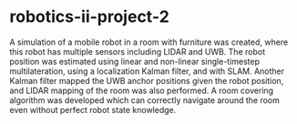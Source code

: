 # robotics-ii-project-2

A simulation of a mobile robot in a room with furniture was created, where this robot has multiple sensors including LIDAR and UWB. The robot position was estimated using linear and non-linear single-timestep multilateration, using a localization Kalman filter, and with SLAM. Another Kalman filter mapped the UWB anchor positions given the robot position, and LIDAR mapping of the room was also performed. A room covering algorithm was developed which can correctly navigate around the room even without perfect robot state knowledge.

